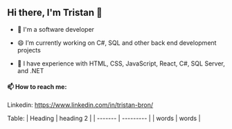 ## Hi there, I'm Tristan 👋

- 🌱 I'm a software developer

- 😄 I’m currently working on C#, SQL and other back end development projects

- 🔭 I have experience with HTML, CSS, JavaScript, React, C#, SQL Server, and .NET

#### 📫 How to reach me: 

Linkedin: https://www.linkedin.com/in/tristan-bron/

Table:
| Heading | heading 2 |
| ------- | --------- | 
| words | words |
